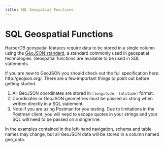```yaml
---
title: SQL Geospatial Functions
---
```


# SQL Geospatial Functions

HarperDB geospatial features require data to be stored in a single column using the [GeoJSON standard](http:/geojson.org/), a standard commonly used in geospatial technologies. Geospatial functions are available to be used in SQL statements.



If you are new to GeoJSON you should check out the full specification here: http:/geojson.org/. There are a few important things to point out before getting started.



1) All GeoJSON coordinates are stored in `[longitude, latitude]` format. 
2) Coordinates or GeoJSON geometries must be passed as string when written directly in a SQL statement. 
3) Note if you are using Postman for you testing. Due to limitations in the Postman client, you will need to escape quotes in your strings and your SQL will need to be passed on a single line.


In the examples contained in the left-hand navigation, schema and table names may change, but all GeoJSON data will be stored in a column named geo_data.
